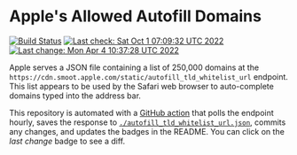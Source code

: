 # Apple's Allowed Autofill Domains

[![Build Status](https://img.shields.io/github/workflow/status/b0o/apple-autofill-domains/update)](https://github.com/b0o/apple-autofill-domains/actions/workflows/update.yaml)
[![Last check: Sat Oct  1 07:09:32 UTC 2022](https://img.shields.io/date/1664608172?label=last%20check)](https://github.com/b0o/apple-autofill-domains/actions/runs/3163594346)
[![Last change: Mon Apr  4 10:37:28 UTC 2022](https://img.shields.io/date/1649068648?color=orange&label=last%20change)](https://github.com/b0o/apple-autofill-domains/commit/3a3896a63f63158d88c794843b20d0990b0fd0bd)

Apple serves a JSON file containing a list of 250,000 domains at the `https://cdn.smoot.apple.com/static/autofill_tld_whitelist_url` endpoint. This list appears to be used by the Safari web browser to auto-complete domains typed into the address bar.

This repository is automated with a [GitHub action](https://github.com/b0o/apple-autofill-domains/actions/workflows/update.yaml) that polls the endpoint hourly, saves the response to [`./autofill_tld_whitelist_url.json`](https://github.com/b0o/apple-autofill-domains/blob/main/autofill_tld_whitelist_url.json), commits any changes, and updates the badges in the README. You can click on the _last change_ badge to see a diff.
